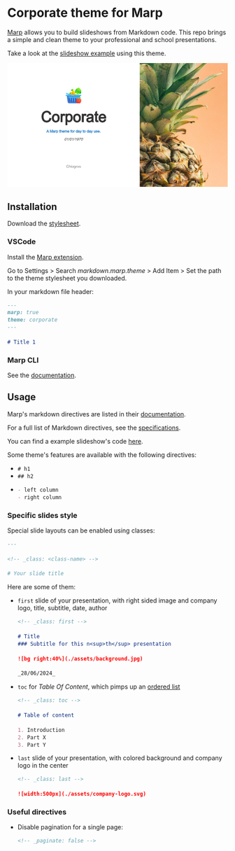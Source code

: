 # Corporate theme for Marp
[Marp](https://marp.app) allows you to build slideshows from Markdown code. This repo brings a simple and clean theme to your professional and school presentations.

Take a look at the [slideshow example](./doc/build/slideshow.pdf) using this theme.

![](./doc/screenshots/first.png)

## Installation
Download the [stylesheet](corporate.css).

### VSCode
Install the [Marp extension](https://marketplace.visualstudio.com/items?itemName=marp-team.marp-vscode).

Go to Settings > Search _markdown.marp.theme_ > Add Item > Set the path to the theme stylesheet you downloaded.

In your markdown file header:
```md
---
marp: true
theme: corporate
---

# Title 1
```

### Marp CLI
See the [documentation](https://marpit.marp.app/usage?id=apply-theme).


## Usage
Marp's markdown directives are listed in their [documentation](https://marpit.marp.app/markdown).

For a full list of Markdown directives, see the [specifications](https://spec.commonmark.org/current/).

You can find a example slideshow's code [here](./doc/slideshow.md).

Some theme's features are available with the following directives:
- `# h1`
- `## h2`
- ```md
  - left column
  - right column
  ```

### Specific slides style
Special slide layouts can be enabled using classes:
```md
---

<!-- _class: <class-name> -->

# Your slide title
```

Here are some of them:
- `first` slide of your presentation, with right sided image and company logo, title, subtitle, date, author
  ```md
  <!-- _class: first -->

  # Title
  ### Subtitle for this n<sup>th</sup> presentation

  ![bg right:40%](./assets/background.jpg)

  _28/06/2024_
  ```

- `toc` for _Table Of Content_, which pimps up an [ordered list](https://spec.commonmark.org/0.31.2/#ordered-list-marker)
  ```md
  <!-- _class: toc -->

  # Table of content

  1. Introduction
  2. Part X
  3. Part Y
  ```
- `last` slide of your presentation, with colored background and company logo in the center
  ```md
  <!-- _class: last -->

  ![width:500px](./assets/company-logo.svg)
  ```

### Useful directives
- Disable pagination for a single page:
  ```md
  <!-- _paginate: false -->
  ```
